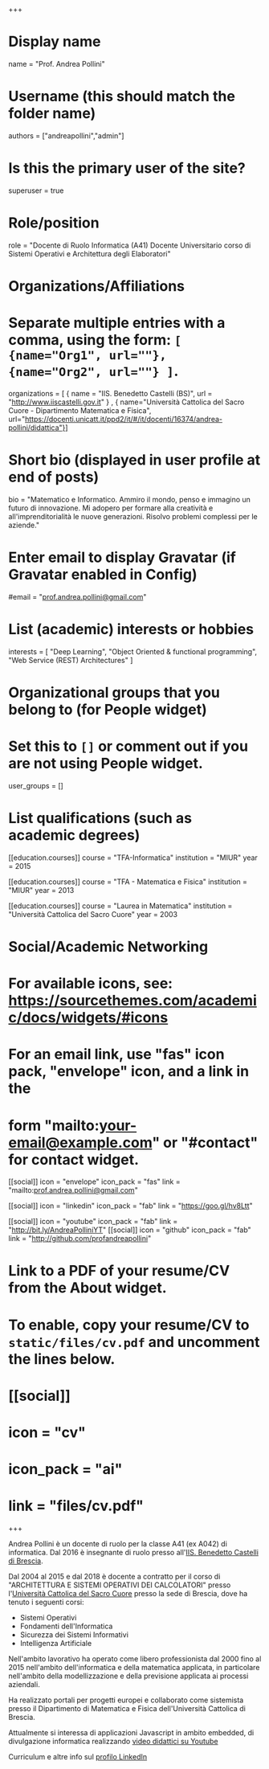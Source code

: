 +++
# Display name
name = "Prof. Andrea Pollini"

# Username (this should match the folder name)
authors = ["andreapollini","admin"]

# Is this the primary user of the site?
superuser = true

# Role/position
role = "Docente di Ruolo Informatica (A41)  Docente Universitario corso di Sistemi Operativi e Architettura degli Elaboratori"

# Organizations/Affiliations
#   Separate multiple entries with a comma, using the form: `[ {name="Org1", url=""}, {name="Org2", url=""} ]`.
organizations = [ { name = "IIS. Benedetto Castelli (BS)", url = "http://www.iiscastelli.gov.it" } ,
{ name="Università Cattolica del Sacro Cuore - Dipartimento Matematica e Fisica", url="https://docenti.unicatt.it/ppd2/it/#/it/docenti/16374/andrea-pollini/didattica"}]

# Short bio (displayed in user profile at end of posts)
bio = "Matematico e Informatico. Ammiro il mondo, penso e immagino un futuro di innovazione. Mi adopero per formare alla creatività e all'imprenditorialità le nuove generazioni. Risolvo problemi complessi per le aziende."

# Enter email to display Gravatar (if Gravatar enabled in Config)
#email = "prof.andrea.pollini@gmail.com"

# List (academic) interests or hobbies
interests = [
  "Deep Learning",
  "Object Oriented & functional programming",
  "Web Service (REST) Architectures"
]

# Organizational groups that you belong to (for People widget)
#   Set this to `[]` or comment out if you are not using People widget.
user_groups = []

# List qualifications (such as academic degrees)
[[education.courses]]
  course = "TFA-Informatica"
  institution = "MIUR"
  year = 2015

[[education.courses]]
  course = "TFA - Matematica e Fisica"
  institution = "MIUR"
  year = 2013

[[education.courses]]
  course = "Laurea in Matematica"
  institution = "Università Cattolica del Sacro Cuore"
  year = 2003

# Social/Academic Networking
# For available icons, see: https://sourcethemes.com/academic/docs/widgets/#icons
#   For an email link, use "fas" icon pack, "envelope" icon, and a link in the
#   form "mailto:your-email@example.com" or "#contact" for contact widget.

[[social]]
  icon = "envelope"
    icon_pack = "fas"
    link = "mailto:prof.andrea.pollini@gmail.com"




[[social]]
  icon = "linkedin"
        icon_pack = "fab"
        link = "https://goo.gl/hv8Ltt"

[[social]]
  icon = "youtube"
    icon_pack = "fab"
    link = "http://bit.ly/AndreaPolliniYT"
[[social]]
icon = "github"
    icon_pack = "fab"
    link = "http://github.com/profandreapollini"
# Link to a PDF of your resume/CV from the About widget.
# To enable, copy your resume/CV to `static/files/cv.pdf` and uncomment the lines below.
# [[social]]
#   icon = "cv"
#   icon_pack = "ai"
#   link = "files/cv.pdf"

+++


Andrea Pollini è un docente di ruolo per la classe A41 (ex A042) di informatica. Dal 2016 è insegnante di ruolo presso all'[IIS. Benedetto Castelli di Brescia](https://goo.gl/DWcxwd).

Dal 2004 al 2015 e dal 2018 è docente a contratto per il corso di "ARCHITETTURA E SISTEMI OPERATIVI DEI CALCOLATORI" presso l'[Università Cattolica del Sacro Cuore](https://goo.gl/TBcULm) presso la sede di Brescia, dove ha tenuto i seguenti corsi:

- Sistemi Operativi
- Fondamenti dell'Informatica
- Sicurezza dei Sistemi Informativi
- Intelligenza Artificiale

Nell'ambito lavorativo ha operato come libero professionista dal 2000 fino al 2015 nell'ambito dell'informatica e della matematica applicata, in particolare nell'ambito della modellizzazione e della previsione applicata ai processi aziendali.

Ha realizzato portali per progetti europei e collaborato come sistemista presso il Dipartimento di Matematica e Fisica dell'Università Cattolica di Brescia.

Attualmente si interessa di applicazioni Javascript in ambito embedded, di divulgazione informatica realizzando [video didattici su Youtube](http://bit.ly/AndreaPolliniYT)

Curriculum e altre info sul [profilo LinkedIn](https://goo.gl/Fo4LqH)
